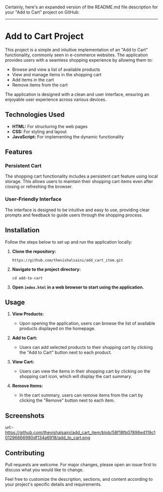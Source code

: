 Certainly, here's an expanded version of the README.md file description for your "Add to Cart" project on GitHub:

---

# Add to Cart Project

This project is a simple and intuitive implementation of an "Add to Cart" functionality, commonly seen in e-commerce websites. The application provides users with a seamless shopping experience by allowing them to:

- Browse and view a list of available products
- View and manage items in the shopping cart
- Add items in the cart
- Remove items from the cart

The application is designed with a clean and user interface, ensuring an enjoyable user experience across various devices.

## Technologies Used

- **HTML:** For structuring the web pages
- **CSS:** For styling and layout
- **JavaScript:** For implementing the dynamic functionality

## Features


### Persistent Cart
The shopping cart functionality includes a persistent cart feature using local storage. This allows users to maintain their shopping cart items even after closing or refreshing the browser.

### User-Friendly Interface
The interface is designed to be intuitive and easy to use, providing clear prompts and feedback to guide users through the shopping process.

## Installation

Follow the steps below to set up and run the application locally:

1. **Clone the repository:**
   ```
   https://github.com/thevishalsaini/add_cart_item.git
   ```
   
2. **Navigate to the project directory:**
   ```
   cd add-to-cart
   ```
   
3. **Open `index.html` in a web browser to start using the application.**

## Usage

1. **View Products:**
   - Upon opening the application, users can browse the list of available products displayed on the homepage.
   
2. **Add to Cart:**
   - Users can add selected products to their shopping cart by clicking the "Add to Cart" button next to each product.
   
3. **View Cart:**
   - Users can view the items in their shopping cart by clicking on the shopping cart icon, which will display the cart summary.
   
4. **Remove Items:**
   - In the cart summary, users can remove items from the cart by clicking the "Remove" button next to each item.

## Screenshots
url:- https://github.com/thevishalsaini/add_cart_item/blob/58f18fb07896e4119c101296666980df134a6918/add_to_cart.png


## Contributing

Pull requests are welcome. For major changes, please open an issue first to discuss what you would like to change.


Feel free to customize the description, sections, and content according to your project's specific details and requirements.

